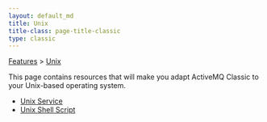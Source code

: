 ```yaml
---
layout: default_md
title: Unix 
title-class: page-title-classic
type: classic
---
```


[Features](features) > [Unix](unix)


This page contains resources that will make you adapt ActiveMQ Classic to your Unix-based operating system.

*   [Unix Service](unix-service)
*   [Unix Shell Script](unix-shell-script)

